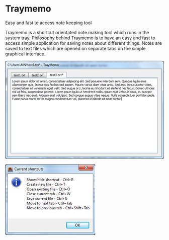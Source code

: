 # Traymemo
Easy and fast to access note keeping tool

Traymemo is a shortcut orientated note making tool which runs in the system tray. Philosophy behind Traymemo is to have an easy and fast to access simple application for saving notes about different things. Notes are saved to text files which are opened on separate tabs on the simple graphical interface.

![alt text](https://github.com/dowc/traymemo/raw/master/images/traymemo.png "Traymemo Application")

![alt text](https://github.com/dowc/traymemo/raw/master/images/traymemo_shortcuts.png "Traymemo Shortcuts")
